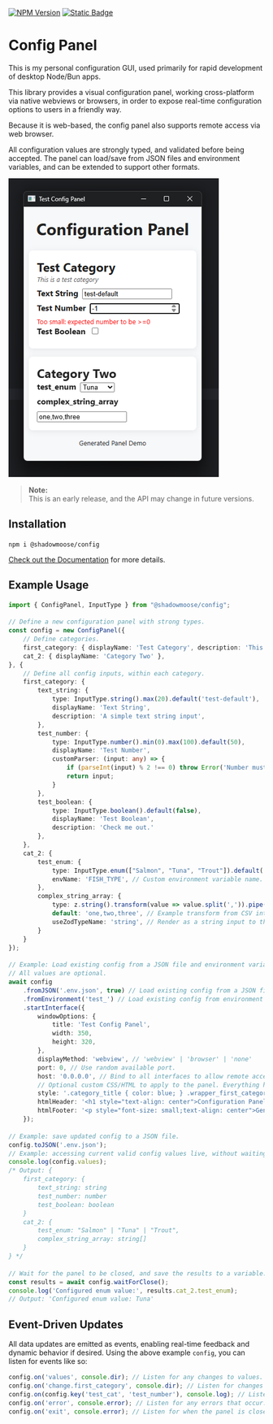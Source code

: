 [![NPM Version](https://img.shields.io/npm/v/%40shadowmoose%2Fconfig)](https://npmjs.com/package/@shadowmoose/config)
[![Static Badge](https://img.shields.io/badge/docs-8A2BE2)](https://shadowmoose.github.io/node-config-panel/latest)


# Config Panel
This is my personal configuration GUI, used primarily for rapid development of desktop Node/Bun apps.

This library provides a visual configuration panel, working cross-platform via native webviews or browsers, 
in order to expose real-time configuration options to users in a friendly way.

Because it is web-based, the config panel also supports remote access via web browser.

All configuration values are strongly typed, and validated before being accepted.
The panel can load/save from JSON files and environment variables, and can be extended to support other formats.

[![screenshot](docs/screenshot.png)](docs/screenshot.png)

> **Note:**  
> This is an early release, and the API may change in future versions.

## Installation
```npm i @shadowmoose/config```

[Check out the Documentation](https://shadowmoose.github.io/node-config-panel/latest) for more details.

## Example Usage
```typescript
import { ConfigPanel, InputType } from "@shadowmoose/config";

// Define a new configuration panel with strong types.
const config = new ConfigPanel({
    // Define categories.
    first_category: { displayName: 'Test Category', description: 'This is a test category' },
    cat_2: { displayName: 'Category Two' },
}, {
    // Define all config inputs, within each category.
    first_category: {
        text_string: {
            type: InputType.string().max(20).default('test-default'),
            displayName: 'Text String',
            description: 'A simple text string input',
        },
        test_number: {
            type: InputType.number().min(0).max(100).default(50),
            displayName: 'Test Number',
            customParser: (input: any) => {
                if (parseInt(input) % 2 !== 0) throw Error('Number must be even');
                return input;
            }
        },
        test_boolean: {
            type: InputType.boolean().default(false),
            displayName: 'Test Boolean',
            description: 'Check me out.'
        },
    },
    cat_2: {
        test_enum: {
            type: InputType.enum(["Salmon", "Tuna", "Trout"]).default('Tuna'),
            envName: 'FISH_TYPE', // Custom environment variable name.
        },
        complex_string_array: {
            type: z.string().transform(value => value.split(',')).pipe(z.string().trim().min(1).array()),
            default: 'one,two,three', // Example transform from CSV into Array.
            useZodTypeName: 'string', // Render as a string input to the user.
        }
    }
});

// Example: Load existing config from a JSON file and environment variables, then start the interface.
// All values are optional.
await config
    .fromJSON('.env.json', true) // Load existing config from a JSON file, if it exists.
    .fromEnvironment('test_') // Load existing config from environment variables, with optional prefix.
    .startInterface({
        windowOptions: {
            title: 'Test Config Panel',
            width: 350,
            height: 320,
        },
        displayMethod: 'webview', // 'webview' | 'browser' | 'none'
        port: 0, // Use random available port.
        host: '0.0.0.0', // Bind to all interfaces to allow remote access.
        // Optional custom CSS/HTML to apply to the panel. Everything has simple class names to make this easy.
        style: '.category_title { color: blue; } .wrapper_first_category { background: #f0f0f0 !important; }',
        htmlHeader: '<h1 style="text-align: center">Configuration Panel</h1>',
        htmlFooter: '<p style="font-size: small;text-align: center">Generated Panel Demo</p>',
    });

// Example: save updated config to a JSON file.
config.toJSON('.env.json');
// Example: accessing current valid config values live, without waiting.
console.log(config.values);
/* Output: {
    first_category: {
        text_string: string
        test_number: number
        test_boolean: boolean
    }
    cat_2: {
        test_enum: "Salmon" | "Tuna" | "Trout",
        complex_string_array: string[]
    }
} */

// Wait for the panel to be closed, and save the results to a variable.
const results = await config.waitForClose();
console.log('Configured enum value:', results.cat_2.test_enum);
// Output: 'Configured enum value: Tuna'
```

## Event-Driven Updates
All data updates are emitted as events, enabling real-time feedback and dynamic behavior if desired.
Using the above example `config`, you can listen for events like so:
```typescript
config.on('values', console.dir); // Listen for any changes to values.
config.on('change.first_category', console.dir); // Listen for changes to values within a specific category. Strongly typed.
config.on(config.key('test_cat', 'test_number'), console.log); // Listen for changes to a specific value. Strongly typed.
config.on('error', console.error); // Listen for any errors that occur.
config.on('exit', console.error); // Listen for when the panel is closed.
```

